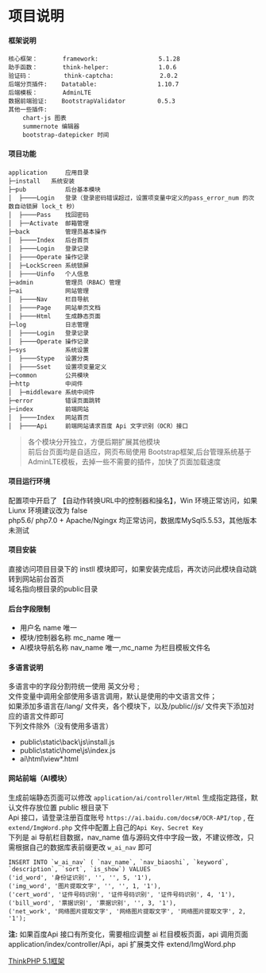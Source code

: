 项目说明
===============  
#### 框架说明     
	核心框架：       framework:                 5.1.28
	助手函数：       think-helper:              1.0.6
	验证码：         think-captcha:             2.0.2
	后端分页插件:    Datatable:                 1.10.7  
	后端模板：       AdminLTE
	数据前端验证:    BootstrapValidator         0.5.3	
	其他一些插件: 
		chart-js 图表     
		summernote 编辑器  
		bootstrap-datepicker 时间	

#### 项目功能 
    application     应用目录  
    ├─install 	系统安装  
    ├─pub           后台基本模块         
    │  ├────Login   登录（登录密码错误超过，设置项变量中定义的pass_error_num 的次数自动锁屏 lock_t 秒）   
    │  ├────Pass    找回密码   
    │  ├──Activate  邮箱管理   
    ├─back          管理员基本操作     
    │  ├────Index   后台首页  
    │  ├────Login   登录记录  
    │  ├────Operate 操作记录  
    │  ├─LockScreen 系统锁屏            
    │  ├────Uinfo   个人信息   
    ├─admin         管理员（RBAC）管理    
    ├─ai            网站管理           
    │  ├────Nav     栏目导航 
    │  ├────Page    网站单页文档
    │  ├────Html    生成静态页面
    ├─log           日志管理
    │  ├────Login   登录记录  
    │  ├────Operate 操作记录    
    ├─sys           系统设置
    │  ├────Stype   设置分类 
    │  ├────Sset    设置项变量定义 
    ├─common        公共模块
    ├─http          中间件
    │  ├─middleware 系统中间件 
    ├─error         错误页面跳转    
    ├─index         前端网站             
    │  ├────Index   网站首页 
    │  ├────Api     前端网站请求百度 Api 文字识别（OCR）接口
  
>各个模块分开独立，方便后期扩展其他模块    
>前后台页面均是自适应，网页布局使用 Bootstrap框架,后台管理系统基于AdminLTE模板，去掉一些不需要的插件，加快了页面加载速度	   

#### 项目运行环境   
配置项中开启了 【自动作转换URL中的控制器和操名】，Win 环境正常访问，如果 Liunx 环境建议改为 false         
php5.6/ php7.0 + Apache/Ngingx 均正常访问，数据库MySql5.5.53，其他版本未测试  
	
#### 项目安装     
直接访问项目目录下的 instll 模块即可，如果安装完成后，再次访问此模块自动跳转到网站前台首页   
域名指向根目录的public目录

#### 后台字段限制   
+ 用户名 name 唯一
+ 模块/控制器名称 mc_name 唯一
+ AI模块导航名称 nav_name 唯一,mc_name 为栏目模板文件名

#### 多语言说明
多语言中的字段分割符统一使用 英文分号 ;           
文件变量中调用全部使用多语言调用，默认是使用的中文语言文件；    
如果添加多语言在/lang/ 文件夹，各个模块下，以及/public/*/js/* 文件夹下添加对应的语言文件即可     
下列文件除外（没有使用多语言）
- public\static\back\js\install.js   
- public\static\home\js\index.js    
- ai\html\view\*.html  

#### 网站前端（AI模块） 
生成前端静态页面可以修改 `application/ai/controller/Html` 生成指定路径，默认文件存放位置 public 根目录下  
Api 接口，请登录注册百度账号 `https://ai.baidu.com/docs#/OCR-API/top` , 在 `extend/ImgWord.php` 文件中配置上自己的` Api Key、Secret Key `  
下列是 ai 导航栏目数据，nav_name 值与源码文件中字段一致，不建议修改，只需根据自己的数据库表前缀更改 `w_ai_nav` 即可    
    
	INSERT INTO `w_ai_nav` ( `nav_name`, `nav_biaoshi`, `keyword`, `description`, `sort`, `is_show`) VALUES
	('id_word', '身份证识别', '', '', 5, '1'),
	('img_word', '图片提取文字', '', '', 1, '1'),
	('cert_word', '证件号码识别', '证件号码识别', '证件号码识别', 4, '1'),
	('bill_word', '票据识别', '票据识别', '', 3, '1'),
	('net_work', '网络图片提取文字', '网络图片提取文字', '网络图片提取文字', 2, '1');  
	
**注:**  如果百度Api 接口有所变化，需要相应调整 ai 栏目模板页面，api 调用页面 application/index/controller/Api，api 扩展类文件 extend/ImgWord.php    


[ThinkPHP 5.1框架](https://github.com/top-think/think)
